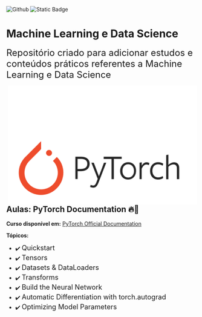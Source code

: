 ![Github](https://img.shields.io/github/last-commit/LuizGustavoVTacin/MachineLearning?style=for-the-badge) ![Static Badge](https://img.shields.io/badge/PyTorch-FF0000) 
<!-- ![Static Badge](https://img.shields.io/badge/TensorFlow-FF4500) ![Static Badge](https://img.shields.io/badge/Scikit--Learn-1e90ff) --->

# Machine Learning e Data Science

<font size="5">Repositório criado para adicionar estudos e conteúdos práticos referentes a Machine Learning e Data Science</font><br>

<img src= "images/pt3.png" align = "right" width= "500">

## Aulas: PyTorch Documentation 🔥🤖

**Curso disponível em:**
 [PyTorch Official Documentation](https://docs.pytorch.org/tutorials/beginner/basics/intro.html)

**Tópicos:**

- ✔️ <font size="4">Quickstart</font>
- ✔️ <font size="4">Tensors</font>
- ✔️ <font size="4">Datasets & DataLoaders</font>
- ✔️ <font size="4">Transforms</font>
- ✔️ <font size="4">Build the Neural Network</font>
- ✔️ <font size="4">Automatic Differentiation with torch.autograd</font>
- ✔️ <font size="4">Optimizing Model Parameters</font>


<!---
## Exercícios

Níveis de dificuldades dos exercícios:

* Fácil: 🟢
* Trabalhoso: 🟡
* Médio: :orange_circle:
* Díficil: :red_circle:



⏳ **Penguins vs Turtles - Image Classification** 🟢

Dataset retirado do [Kaggle](https://www.kaggle.com/datasets/abbymorgan/penguins-vs-turtles)
* Disponível em: [Repositório]()

⏳ **Head Gesture Recognition with Capacitive Sensors - Classification** 🟡

Dataset retirado do [Kaggle](https://www.kaggle.com/datasets/ionutcristianseverin/headgesture-recognition-with-capacitive-sensors)

* Métodos utilizados:
1. KNN (72,95%) | 

* Disponível em: [Repositorio](https://github.com/LuizGustavoVTacin/MachineLearning/tree/main/Exercicios/HeadGestureRecognition)

⏳ **Water Potability - Classification** 🟡

Dataset retirado do [Kaggle](https://www.kaggle.com/datasets/adityakadiwal/water-potability)

* Métodos utilizados:
1. 

⏳ **Stroke Prediction - Classification** 🟡

Dataset retirado do [Kaggle](https://www.kaggle.com/datasets/fedesoriano/stroke-prediction-dataset)

* Métodos utilizados:
1.

⏳ **Heart attack possibility - Classification** 🟢

Dataset retirado do [Kaggle](https://www.kaggle.com/datasets/nareshbhat/health-care-data-set-on-heart-attack-possibility)

* Métodos utilizados:
1. KNN (81.97%) | (88,52% - Hiperparâmetros) - MELHORAR

* Disponível em: [Repositorio](https://github.com/LuizGustavoVTacin/MachineLearning/tree/main/Exercicios/HeartAttackPossibility)

⏳ **Airline Passenger Satisfaction - Classification** 🟢

Dataset retirado do [Kaggle](https://www.kaggle.com/datasets/teejmahal20/airline-passenger-satisfaction)

* Métodos utilizados:
1. Árvore de Decisão (94,62%) - MELHORAR   
2. KNN (92,99%) | (94,00% - Hiperparâmetros) - MELHORAR
3. SVM 

* Disponível em: [Repositorio](https://github.com/LuizGustavoVTacin/MachineLearning/tree/main/Exercicios/AirlinePassengerSatisfaction)

**To ADD** --->

